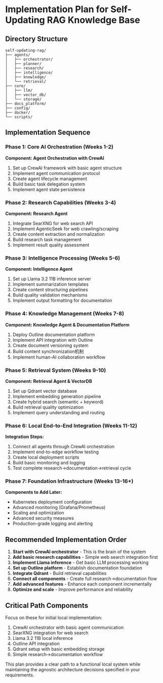 # Implementation Plan for Self-Updating RAG Knowledge Base

## Directory Structure

```
self-updating-rag/
├── agents/
│   ├── orchestrator/
│   ├── planner/
│   ├── research/
│   ├── intelligence/
│   ├── knowledge/
│   └── retrieval/
├── core/
│   ├── llm/
│   ├── vector_db/
│   └── storage/
├── docs_platform/
├── config/
├── docker/
└── scripts/
```

## Implementation Sequence

### Phase 1: Core AI Orchestration (Weeks 1-2)

**Component: Agent Orchestration with CrewAI**

1. Set up CrewAI framework with basic agent structure
2. Implement agent communication protocol
3. Create agent lifecycle management
4. Build basic task delegation system
5. Implement agent state persistence

### Phase 2: Research Capabilities (Weeks 3-4)

**Component: Research Agent**

1. Integrate SearXNG for web search API
2. Implement AgenticSeek for web crawling/scraping
3. Create content extraction and normalization
4. Build research task management
5. Implement result quality assessment

### Phase 3: Intelligence Processing (Weeks 5-6)

**Component: Intelligence Agent**

1. Set up Llama 3.2 11B inference server
2. Implement summarization templates
3. Create content structuring pipelines
4. Build quality validation mechanisms
5. Implement output formatting for documentation

### Phase 4: Knowledge Management (Weeks 7-8)

**Component: Knowledge Agent & Documentation Platform**

1. Deploy Outline documentation platform
2. Implement API integration with Outline
3. Create document versioning system
4. Build content synchronization机制
5. Implement human-AI collaboration workflow

### Phase 5: Retrieval System (Weeks 9-10)

**Component: Retrieval Agent & VectorDB**

1. Set up Qdrant vector database
2. Implement embedding generation pipeline
3. Create hybrid search (semantic + keyword)
4. Build retrieval quality optimization
5. Implement query understanding and routing

### Phase 6: Local End-to-End Integration (Weeks 11-12)

**Integration Steps:**

1. Connect all agents through CrewAI orchestration
2. Implement end-to-edge workflow testing
3. Create local deployment scripts
4. Build basic monitoring and logging
5. Test complete research→documentation→retrieval cycle

### Phase 7: Foundation Infrastructure (Weeks 13-16+)

**Components to Add Later:**

- Kubernetes deployment configuration
- Advanced monitoring (Grafana/Prometheus)
- Scaling and optimization
- Advanced security measures
- Production-grade logging and alerting

## Recommended Implementation Order

1. **Start with CrewAI orchestrator** - This is the brain of the system
2. **Add basic research capabilities** - Simple web search integration first
3. **Implement Llama inference** - Get basic LLM processing working
4. **Set up Outline platform** - Establish documentation foundation
5. **Integrate Qdrant** - Build retrieval capabilities
6. **Connect all components** - Create full research→documentation flow
7. **Add advanced features** - Enhance each component incrementally
8. **Optimize and scale** - Improve performance and reliability

## Critical Path Components

Focus on these for initial local implementation:

1. CrewAI orchestrator with basic agent communication
2. SearXNG integration for web search
3. Llama 3.2 11B local inference
4. Outline API integration
5. Qdrant setup with basic embedding storage
6. Simple research→documentation workflow

This plan provides a clear path to a functional local system while maintaining the agnostic architecture decisions specified in your requirements.

